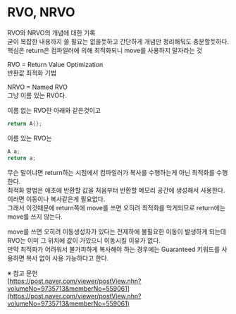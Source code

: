 # RVO, NRVO

RVO와 NRVO의 개념에 대한 기록  
굳이 복잡한 내용까지 쓸 필요는 없을듯하고 간단하게 개념만 정리해둬도 충분할듯하다.  
핵심은 return은 컴파일러에 의해 최적화되니 move를 사용하지 말자라는 것  

RVO = Return Value Optimization  
반환값 최적화 기법  

NRVO = Named RVO  
그냥 이름 있는 RVO다.  

이름 없는 RVO란 아래와 같은것이고  
```C++
return A{};
```

이름 있는 RVO는   
```C++
A a;
return a;
```

무슨 말이냐면 return하는 시점에서 컴파일러가 복사를 수행하는게 아닌 최적화를 수행한다.  
최적화 방법은 애초에 반환할 값을 처음부터 반환할 메모리 공간에 생성해서 사용한다.  
이러면 이동이나 복사같은게 필요없다.  
그래서 이것때문에 return쪽에 move를 쓰면 오히려 최적화를 막게되므로 return에는 move를 쓰지 않는다.  

move를 쓰면 오히려 이동생성자가 있다는 전제하에 불필요한 이동이 발생하게 되는데 RVO는 이미 그 위치에 값이 가있으니 이동시킬 이유가 없다.  
만약 최적화가 어려워서 불가피하게 복사해야 하는 경우에는 Guaranteed 키워드를 사용하면 복사 없이 사용 가능하다고 한다.  






※ 참고 문헌  
[https://post.naver.com/viewer/postView.nhn?volumeNo=9735713&memberNo=559061](https://post.naver.com/viewer/postView.nhn?volumeNo=9735713&memberNo=559061)